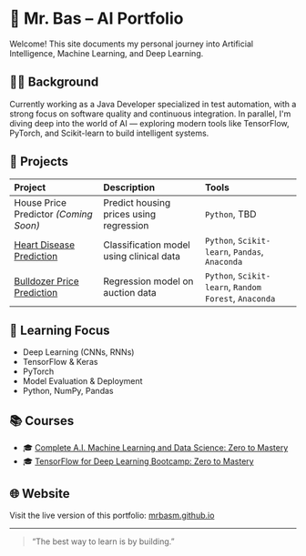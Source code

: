 # 🧠 Mr. Bas – AI Portfolio

Welcome! This site documents my personal journey into Artificial Intelligence, Machine Learning, and Deep Learning.

## 👨‍💻 Background

Currently working as a Java Developer specialized in test automation, with a strong focus on software quality and continuous integration. In parallel, I'm diving deep into the world of AI — exploring modern tools like TensorFlow, PyTorch, and Scikit-learn to build intelligent systems.

## 🚀 Projects

| Project                                                                                    | Description                              | Tools                                         |
|:-------------------------------------------------------------------------------------------|:-----------------------------------------|:----------------------------------------------|
| House Price Predictor *(Coming Soon)*                                                      | Predict housing prices using regression  | `Python`, TBD                                   |
| [Heart Disease Prediction](https://github.com/MrBasM/heart-disease-project)                | Classification model using clinical data | `Python`, `Scikit-learn`, `Pandas`, `Anaconda`        |
| [Bulldozer Price Prediction](https://github.com/MrBasM/Bulldozer-price-prediction-project) | Regression model on auction data         | `Python`, `Scikit-learn`, `Random Forest`, `Anaconda` |


## 🔧 Learning Focus

- Deep Learning (CNNs, RNNs)
- TensorFlow & Keras
- PyTorch
- Model Evaluation & Deployment
- Python, NumPy, Pandas

## 📚 Courses

- 🎓 [Complete A.I. Machine Learning and Data Science: Zero to Mastery](https://zerotomastery.io/courses/machine-learning-and-data-science-bootcamp/)
- 🎓 [TensorFlow for Deep Learning Bootcamp: Zero to Mastery](https://zerotomastery.io/courses/learn-tensorflow/)

## 🌐 Website

Visit the live version of this portfolio: [mrbasm.github.io](https://mrbasm.github.io)

---

> “The best way to learn is by building.”
